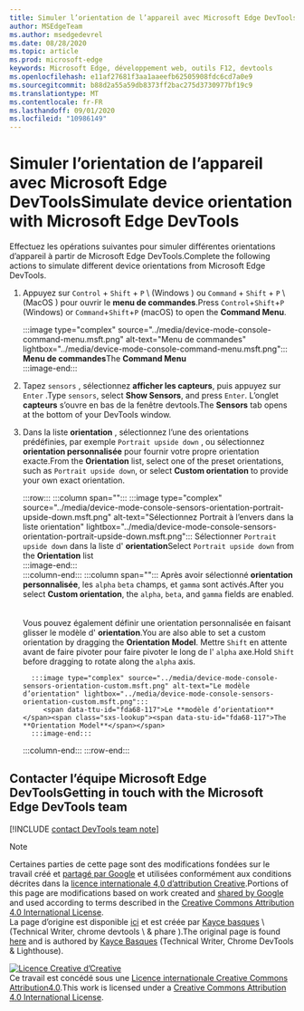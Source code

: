 ```yaml
---
title: Simuler l’orientation de l’appareil avec Microsoft Edge DevTools
author: MSEdgeTeam
ms.author: msedgedevrel
ms.date: 08/28/2020
ms.topic: article
ms.prod: microsoft-edge
keywords: Microsoft Edge, développement web, outils F12, devtools
ms.openlocfilehash: e11af27681f3aa1aaeefb62505908fdc6cd7a0e9
ms.sourcegitcommit: b88d2a55a59db8373ff2bac275d3730977bf19c9
ms.translationtype: MT
ms.contentlocale: fr-FR
ms.lasthandoff: 09/01/2020
ms.locfileid: "10986149"
---
```

<!-- Copyright Kayce Basques 

   Licensed under the Apache License, Version 2.0 (the "License");
   you may not use this file except in compliance with the License.
   You may obtain a copy of the License at

       https://www.apache.org/licenses/LICENSE-2.0

   Unless required by applicable law or agreed to in writing, software
   distributed under the License is distributed on an "AS IS" BASIS,
   WITHOUT WARRANTIES OR CONDITIONS OF ANY KIND, either express or implied.
   See the License for the specific language governing permissions and
   limitations under the License.  -->

# <span data-ttu-id="fda68-103">Simuler l’orientation de l’appareil avec Microsoft Edge DevTools</span><span class="sxs-lookup"><span data-stu-id="fda68-103">Simulate device orientation with Microsoft Edge DevTools</span></span>  

<span data-ttu-id="fda68-104">Effectuez les opérations suivantes pour simuler différentes orientations d’appareil à partir de Microsoft Edge DevTools.</span><span class="sxs-lookup"><span data-stu-id="fda68-104">Complete the following actions to simulate different device orientations from Microsoft Edge DevTools.</span></span>  

<!--todo: update device orientation section when available -->  

1.  <span data-ttu-id="fda68-105">Appuyez sur `Control` + `Shift` + `P` \ (Windows \) ou `Command` + `Shift` + `P` \ (MacOS \) pour ouvrir le **menu de commandes**.</span><span class="sxs-lookup"><span data-stu-id="fda68-105">Press `Control`+`Shift`+`P` \(Windows\) or `Command`+`Shift`+`P` \(macOS\) to open the **Command Menu**.</span></span>  
    
    :::image type="complex" source="../media/device-mode-console-command-menu.msft.png" alt-text="Menu de commandes" lightbox="../media/device-mode-console-command-menu.msft.png":::
       <span data-ttu-id="fda68-107">**Menu de commandes**</span><span class="sxs-lookup"><span data-stu-id="fda68-107">The **Command Menu**</span></span>  
    :::image-end:::  
    
1.  <span data-ttu-id="fda68-108">Tapez `sensors` , sélectionnez **afficher les capteurs**, puis appuyez sur `Enter` .</span><span class="sxs-lookup"><span data-stu-id="fda68-108">Type `sensors`, select **Show Sensors**, and press `Enter`.</span></span>  <span data-ttu-id="fda68-109">L’onglet **capteurs** s’ouvre en bas de la fenêtre devtools.</span><span class="sxs-lookup"><span data-stu-id="fda68-109">The **Sensors** tab opens at the bottom of your DevTools window.</span></span>  
1.  <span data-ttu-id="fda68-110">Dans la liste **orientation** , sélectionnez l’une des orientations prédéfinies, par exemple `Portrait upside down` , ou sélectionnez **orientation personnalisée** pour fournir votre propre orientation exacte.</span><span class="sxs-lookup"><span data-stu-id="fda68-110">From the **Orientation** list, select one of the preset orientations, such as `Portrait upside down`, or select **Custom orientation** to provide your own exact orientation.</span></span>  
    
    :::row:::
       :::column span="":::
          :::image type="complex" source="../media/device-mode-console-sensors-orientation-portrait-upside-down.msft.png" alt-text="Sélectionnez Portrait à l’envers dans la liste orientation" lightbox="../media/device-mode-console-sensors-orientation-portrait-upside-down.msft.png":::
             <span data-ttu-id="fda68-112">Sélectionner `Portrait upside down` dans la liste d' **orientation**</span><span class="sxs-lookup"><span data-stu-id="fda68-112">Select `Portrait upside down` from the **Orientation** list</span></span>  
          :::image-end:::  
       :::column-end:::
       :::column span="":::
          <span data-ttu-id="fda68-113">Après avoir sélectionné **orientation personnalisée**, les `alpha` `beta` champs, et `gamma` sont activés.</span><span class="sxs-lookup"><span data-stu-id="fda68-113">After you select **Custom orientation**, the `alpha`, `beta`, and `gamma` fields are enabled.</span></span>  
          <!--See [Alpha][alpha], [Beta][beta], and [Gamma][gamma] to understand how each axis works.  -->  
          <!--todo: update links to alpha, beta, and gamma section when available -->  
          <span data-ttu-id="fda68-114">Vous pouvez également définir une orientation personnalisée en faisant glisser le modèle d' **orientation**.</span><span class="sxs-lookup"><span data-stu-id="fda68-114">You are also able to set a custom orientation by dragging the **Orientation Model**.</span></span>  <span data-ttu-id="fda68-115">Mettre `Shift` en attente avant de faire pivoter pour faire pivoter le long de l' `alpha` axe.</span><span class="sxs-lookup"><span data-stu-id="fda68-115">Hold `Shift` before dragging to rotate along the `alpha` axis.</span></span>  
          
          :::image type="complex" source="../media/device-mode-console-sensors-orientation-custom.msft.png" alt-text="Le modèle d’orientation" lightbox="../media/device-mode-console-sensors-orientation-custom.msft.png":::
             <span data-ttu-id="fda68-117">Le **modèle d’orientation**</span><span class="sxs-lookup"><span data-stu-id="fda68-117">The **Orientation Model**</span></span>  
          :::image-end:::  
       :::column-end:::
    :::row-end:::
    
## <span data-ttu-id="fda68-118">Contacter l’équipe Microsoft Edge DevTools</span><span class="sxs-lookup"><span data-stu-id="fda68-118">Getting in touch with the Microsoft Edge DevTools team</span></span>  

[!INCLUDE [contact DevTools team note](../includes/contact-devtools-team-note.md)]  

<!-- links -->  

<!--[WebFundamentasNativeHardwareDeviceOrientationIndex]: /web/fundamentals/native-hardware/device-orientation/index "Device Orientation & Motion"  -->  
<!--[WebFundamentasNativeHardwareDeviceOrientationIndexAlpha]: /web/fundamentals/native-hardware/device-orientation/index#alpha "Alpha - Device Orientation & Motion"  -->  
<!--[WebFundamentasNativeHardwareDeviceOrientationIndexBeta]: /web/fundamentals/native-hardware/device-orientation/index#beta "Beta - Device Orientation & Motion"  -->  
<!--[WebFundamentasNativeHardwareDeviceOrientationIndexGamma]: /web/fundamentals/native-hardware/device-orientation/index#gamma "Gamma - Device Orientation & Motion"  -->  

> [!NOTE]
> <span data-ttu-id="fda68-119">Certaines parties de cette page sont des modifications fondées sur le travail créé et [partagé par Google][GoogleSitePolicies] et utilisées conformément aux conditions décrites dans la [licence internationale 4,0 d’attribution Creative][CCA4IL].</span><span class="sxs-lookup"><span data-stu-id="fda68-119">Portions of this page are modifications based on work created and [shared by Google][GoogleSitePolicies] and used according to terms described in the [Creative Commons Attribution 4.0 International License][CCA4IL].</span></span>  
> <span data-ttu-id="fda68-120">La page d’origine est disponible [ici](https://developers.google.com/web/tools/chrome-devtools/device-mode/orientation) et est créée par [Kayce basques][KayceBasques] \ (Technical Writer, chrome devtools \ & phare \).</span><span class="sxs-lookup"><span data-stu-id="fda68-120">The original page is found [here](https://developers.google.com/web/tools/chrome-devtools/device-mode/orientation) and is authored by [Kayce Basques][KayceBasques] \(Technical Writer, Chrome DevTools \& Lighthouse\).</span></span>  

[![Licence Creative d’Creative][CCby4Image]][CCA4IL]  
<span data-ttu-id="fda68-122">Ce travail est concédé sous une [Licence internationale Creative Commons Attribution4.0][CCA4IL].</span><span class="sxs-lookup"><span data-stu-id="fda68-122">This work is licensed under a [Creative Commons Attribution 4.0 International License][CCA4IL].</span></span>  

[CCA4IL]: https://creativecommons.org/licenses/by/4.0  
[CCby4Image]: https://i.creativecommons.org/l/by/4.0/88x31.png  
[GoogleSitePolicies]: https://developers.google.com/terms/site-policies  
[KayceBasques]: https://developers.google.com/web/resources/contributors/kaycebasques  
